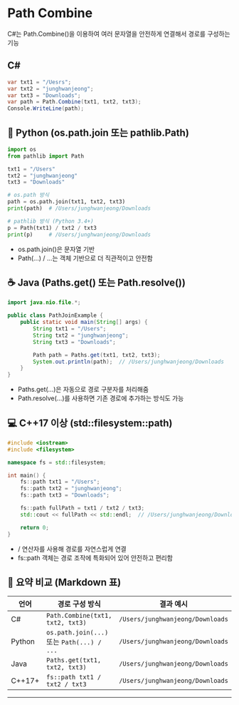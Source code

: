 # Path Combine

C#는 Path.Combine()을 이용하여 여러 문자열을 안전하게 연결해서 경로를 구성하는 기능


## C#
```csharp
var txt1 = "/Uesrs";
var txt2 = "junghwanjeong";
var txt3 = "Downloads";
var path = Path.Combine(txt1, txt2, txt3);
Console.WriteLine(path);
```


## 🐍 Python (os.path.join 또는 pathlib.Path)
```python
import os
from pathlib import Path

txt1 = "/Users"
txt2 = "junghwanjeong"
txt3 = "Downloads"

# os.path 방식
path = os.path.join(txt1, txt2, txt3)
print(path)  # /Users/junghwanjeong/Downloads

# pathlib 방식 (Python 3.4+)
p = Path(txt1) / txt2 / txt3
print(p)     # /Users/junghwanjeong/Downloads
```



- os.path.join()은 문자열 기반
- Path(...) / ...는 객체 기반으로 더 직관적이고 안전함

## ☕ Java (Paths.get() 또는 Path.resolve())
```java
import java.nio.file.*;

public class PathJoinExample {
    public static void main(String[] args) {
        String txt1 = "/Users";
        String txt2 = "junghwanjeong";
        String txt3 = "Downloads";

        Path path = Paths.get(txt1, txt2, txt3);
        System.out.println(path);  // /Users/junghwanjeong/Downloads
    }
}
```

- Paths.get(...)은 자동으로 경로 구분자를 처리해줌
- Path.resolve(...)를 사용하면 기존 경로에 추가하는 방식도 가능

## 💻 C++17 이상 (std::filesystem::path)
```cpp
#include <iostream>
#include <filesystem>

namespace fs = std::filesystem;

int main() {
    fs::path txt1 = "/Users";
    fs::path txt2 = "junghwanjeong";
    fs::path txt3 = "Downloads";

    fs::path fullPath = txt1 / txt2 / txt3;
    std::cout << fullPath << std::endl;  // /Users/junghwanjeong/Downloads

    return 0;
}
```


- / 연산자를 사용해 경로를 자연스럽게 연결
- fs::path 객체는 경로 조작에 특화되어 있어 안전하고 편리함

## 📌 요약 비교 (Markdown 표)
| 언어     | 경로 구성 방식                          | 결과 예시                          |
|----------|------------------------------------------|------------------------------------|
| C#       | `Path.Combine(txt1, txt2, txt3)`         | `/Users/junghwanjeong/Downloads`  |
| Python   | `os.path.join(...)` 또는 `Path(...) / ...` | `/Users/junghwanjeong/Downloads`  |
| Java     | `Paths.get(txt1, txt2, txt3)`            | `/Users/junghwanjeong/Downloads`  |
| C++17+   | `fs::path txt1 / txt2 / txt3`            | `/Users/junghwanjeong/Downloads`  |

---


